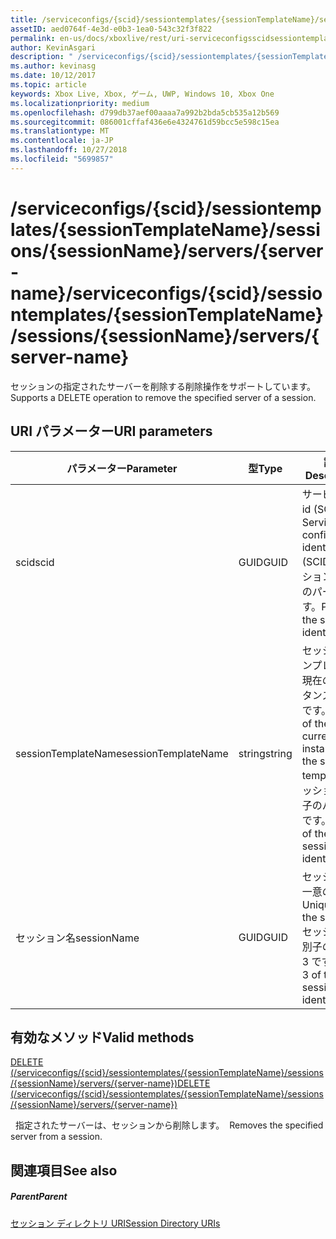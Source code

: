 ```yaml
---
title: /serviceconfigs/{scid}/sessiontemplates/{sessionTemplateName}/sessions/{sessionName}/servers/{server-name}
assetID: aed0764f-4e3d-e0b3-1ea0-543c32f3f822
permalink: en-us/docs/xboxlive/rest/uri-serviceconfigsscidsessiontemplatessessiontemplatenamesessionnamemembersservername.html
author: KevinAsgari
description: " /serviceconfigs/{scid}/sessiontemplates/{sessionTemplateName}/sessions/{sessionName}/servers/{server-name}"
ms.author: kevinasg
ms.date: 10/12/2017
ms.topic: article
keywords: Xbox Live, Xbox, ゲーム, UWP, Windows 10, Xbox One
ms.localizationpriority: medium
ms.openlocfilehash: d799db37aef00aaaa7a992b2bda5cb535a12b569
ms.sourcegitcommit: 086001cffaf436e6e4324761d59bcc5e598c15ea
ms.translationtype: MT
ms.contentlocale: ja-JP
ms.lasthandoff: 10/27/2018
ms.locfileid: "5699857"
---
```

# <a name="serviceconfigsscidsessiontemplatessessiontemplatenamesessionssessionnameserversserver-name"></a><span data-ttu-id="743bc-104">/serviceconfigs/{scid}/sessiontemplates/{sessionTemplateName}/sessions/{sessionName}/servers/{server-name}</span><span class="sxs-lookup"><span data-stu-id="743bc-104">/serviceconfigs/{scid}/sessiontemplates/{sessionTemplateName}/sessions/{sessionName}/servers/{server-name}</span></span>
<span data-ttu-id="743bc-105">セッションの指定されたサーバーを削除する削除操作をサポートしています。</span><span class="sxs-lookup"><span data-stu-id="743bc-105">Supports a DELETE operation to remove the specified server of a session.</span></span>
<a id="ID4EO"></a>


## <a name="uri-parameters"></a><span data-ttu-id="743bc-106">URI パラメーター</span><span class="sxs-lookup"><span data-stu-id="743bc-106">URI parameters</span></span>

| <span data-ttu-id="743bc-107">パラメーター</span><span class="sxs-lookup"><span data-stu-id="743bc-107">Parameter</span></span>| <span data-ttu-id="743bc-108">型</span><span class="sxs-lookup"><span data-stu-id="743bc-108">Type</span></span>| <span data-ttu-id="743bc-109">説明</span><span class="sxs-lookup"><span data-stu-id="743bc-109">Description</span></span>|
| --- | --- | --- |
| <span data-ttu-id="743bc-110">scid</span><span class="sxs-lookup"><span data-stu-id="743bc-110">scid</span></span>| <span data-ttu-id="743bc-111">GUID</span><span class="sxs-lookup"><span data-stu-id="743bc-111">GUID</span></span>| <span data-ttu-id="743bc-112">サービス構成 id (SCID)。</span><span class="sxs-lookup"><span data-stu-id="743bc-112">Service configuration identifier (SCID).</span></span> <span data-ttu-id="743bc-113">セッション識別子のパート 1 です。</span><span class="sxs-lookup"><span data-stu-id="743bc-113">Part 1 of the session identifier.</span></span>|
| <span data-ttu-id="743bc-114">sessionTemplateName</span><span class="sxs-lookup"><span data-stu-id="743bc-114">sessionTemplateName</span></span>| <span data-ttu-id="743bc-115">string</span><span class="sxs-lookup"><span data-stu-id="743bc-115">string</span></span>| <span data-ttu-id="743bc-116">セッション テンプレートの現在のインスタンスの名前です。</span><span class="sxs-lookup"><span data-stu-id="743bc-116">Name of the current instance of the session template.</span></span> <span data-ttu-id="743bc-117">セッション識別子のパート 2 です。</span><span class="sxs-lookup"><span data-stu-id="743bc-117">Part 2 of the session identifier.</span></span>|
| <span data-ttu-id="743bc-118">セッション名</span><span class="sxs-lookup"><span data-stu-id="743bc-118">sessionName</span></span>| <span data-ttu-id="743bc-119">GUID</span><span class="sxs-lookup"><span data-stu-id="743bc-119">GUID</span></span>| <span data-ttu-id="743bc-120">セッションの一意の ID。</span><span class="sxs-lookup"><span data-stu-id="743bc-120">Unique ID of the session.</span></span> <span data-ttu-id="743bc-121">セッション識別子のパート 3 です。</span><span class="sxs-lookup"><span data-stu-id="743bc-121">Part 3 of the session identifier.</span></span>| 

<a id="ID4E3B"></a>


## <a name="valid-methods"></a><span data-ttu-id="743bc-122">有効なメソッド</span><span class="sxs-lookup"><span data-stu-id="743bc-122">Valid methods</span></span>

[<span data-ttu-id="743bc-123">DELETE (/serviceconfigs/{scid}/sessiontemplates/{sessionTemplateName}/sessions/{sessionName}/servers/{server-name})</span><span class="sxs-lookup"><span data-stu-id="743bc-123">DELETE (/serviceconfigs/{scid}/sessiontemplates/{sessionTemplateName}/sessions/{sessionName}/servers/{server-name})</span></span>](uri-serviceconfigsscidsessiontemplatessessiontemplatenamesessionnamemembersservernamedelete.md)

<span data-ttu-id="743bc-124">&nbsp;&nbsp;指定されたサーバーは、セッションから削除します。</span><span class="sxs-lookup"><span data-stu-id="743bc-124">&nbsp;&nbsp;Removes the specified server from a session.</span></span>

<a id="ID4EGC"></a>


## <a name="see-also"></a><span data-ttu-id="743bc-125">関連項目</span><span class="sxs-lookup"><span data-stu-id="743bc-125">See also</span></span>

<a id="ID4EIC"></a>


##### <a name="parent"></a><span data-ttu-id="743bc-126">Parent</span><span class="sxs-lookup"><span data-stu-id="743bc-126">Parent</span></span>

[<span data-ttu-id="743bc-127">セッション ディレクトリ URI</span><span class="sxs-lookup"><span data-stu-id="743bc-127">Session Directory URIs</span></span>](atoc-reference-sessiondirectory.md)
